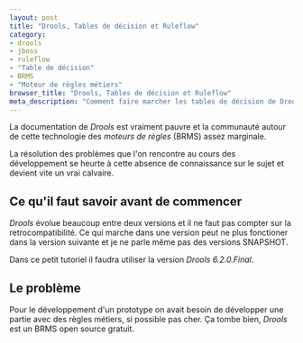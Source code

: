 ```yaml
---
layout: post
title: "Drools, Tables de décision et Ruleflow"
category: 
- drools
- jboss
- ruleflow
- "Table de décision"
- BRMS
- "Moteur de règles métiers"
browser_title: "Drools, Tables de décision et Ruleflow"
meta_description: "Comment faire marcher les tables de décision de Drools avec un ruleflow"
---
```

La documentation de *Drools* est vraiment pauvre et la communauté autour de cette technologie des *moteurs de règles* (BRMS) assez marginale. 

La résolution des problèmes que l'on rencontre au cours des développement se heurte à cette absence de connaissance sur le sujet et devient vite un vrai calvaire.

## Ce qu'il faut savoir avant de commencer
*Drools* évolue beaucoup entre deux versions et il ne faut pas compter sur la retrocompatibilité. Ce qui marche dans une version peut ne plus fonctioner dans la version suivante et je ne parle même pas des versions SNAPSHOT.

Dans ce petit tutoriel il faudra utiliser la version *Drools 6.2.0.Final*.

## Le problème
Pour le développement d'un prototype on avait besoin de développer une partie avec des règles métiers, si possible pas cher. Ça tombe bien, *Drools* est un BRMS open source gratuit.

